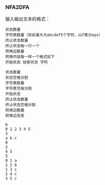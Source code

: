 ### NFA2DFA
输入输出文本的格式：
```
状态数量
字符表数量（目前最大为abcdef5个字符，以f表示eps）
终止状态数量
终止状态每一行一个
转换边数量
转换内容每一样一个格式如下
开始状态 结束状态 字符
```

```
状态数量
状态空格分割
字符表数量
字符表空格分割
开始状态
终止状态数量
终止状态空格分割
转换边数量
转换边信息

6
0 1 2 3 4 5
3
a b c
0
2
4 5
5
0 1 a
1 2 b
1 3 c
2 4 c
3 5 c
```